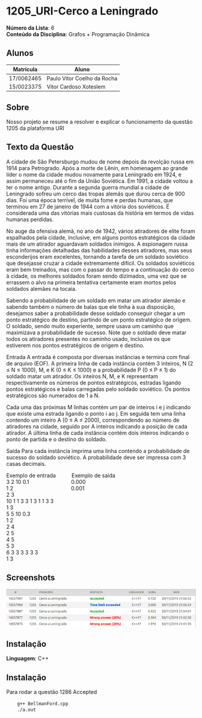 # 1205_URI-Cerco a Leningrado

**Número da Lista**: 6<br>
**Conteúdo da Disciplina**: Grafos + Programação Dinâmica<br>

## Alunos
|Matrícula | Aluno |
| -- | -- |
| 17/0062465  |  Paulo Vitor Coelho da Rocha |
| 15/0023375  |  Vitor Cardoso Xoteslem |

## Sobre 
Nosso projeto se resume a resolver e explicar o funcionamento da questão 1205 da plataforma URI

## Texto da Questão
A cidade de São Petersburgo mudou de nome depois da revolção russa em 1914 para Petrogrado. Após a morte de Lênin, em homenagem ao grande líder o nome da cidade mudou novamente para Leningrado em 1924, e assim permaneceu até o fim da União Soviética. Em 1991, a cidade voltou a ter o nome antigo. Durante a segunda guerra mundial a cidade de Leningrado sofreu um cerco das tropas alemãs que durou cerca de 900 dias. Foi uma época terrível, de muita fome e perdas humanas, que terminou em 27 de janeiro de 1944 com a vitória dos soviéticos. É considerada uma das vitórias mais custosas da história em termos de vidas humanas perdidas.

No auge da ofensiva alemã, no ano de 1942, vários atiradores de elite foram espalhados pela cidade, inclusive, em alguns pontos estratégicos da cidade mais de um atirador aguardavam soldados inimigos. A espionagem russa tinha informações detalhadas das habilidades desses atiradores, mas seus esconderijos eram excelentes, tornando a tarefa de um soldado soviético que desejasse cruzar a cidade extremamente difícil. Os soldados soviéticos eram bem treinados, mas com o passar do tempo e a continuação do cerco à cidade, os melhores soldados foram sendo dizimados, uma vez que se errassem o alvo na primeira tentativa certamente eram mortos pelos soldados alemães na tocaia.

Sabendo a probabilidade de um soldado em matar um atirador alemão e sabendo também o número de balas que ele tinha à sua disposição, desejamos saber a probabilidade desse soldado conseguir chegar a um ponto estratégico de destino, partindo de um ponto estratégico de origem. O soldado, sendo muito experiente, sempre usava um caminho que maximizava a probabilidade de sucesso. Note que o soldado deve matar todos os atiradores presentes no caminho usado, inclusive os que estiverem nos pontos estratégicos de origem e destino.

Entrada
A entrada é composta por diversas instâncias e termina com final de arquivo (EOF). A primeira linha de cada instância contém 3 inteiros, N (2 ≤ N ≤ 1000), M, e K (0 ≤ K ≤ 1000) e a probabilidade P (0 ≤ P ≤ 1) do soldado matar um atirador. Os inteiros N, M, e K representam respectivamente os números de pontos estratégicos, estradas ligando pontos estratégicos e balas carregadas pelo soldado soviético. Os pontos estratégicos são numerados de 1 a N.

Cada uma das próximas M linhas contém um par de inteiros i e j indicando que existe uma estrada ligando o ponto i ao j. Em seguida tem uma linha contendo um inteiro A (0 ≤ A ≤ 2000), correspondendo ao número de atiradores na cidade, seguido por A inteiros indicando a posição de cada atirador. A última linha de cada instância contém dois inteiros indicando o ponto de partida e o destino do soldado.

Saída
Para cada instância imprima uma linha contendo a probabilidade de sucesso do soldado soviético. A probabilidade deve ser impressa com 3 casas decimais.

<p>Exemplo de entrada&emsp;&emsp;&emsp;Exemplo de saída<br>
3 2 10 0.1&emsp;&emsp;&emsp;&emsp;&emsp;&emsp;&emsp;&emsp;0.000<br>
1 2&emsp;&emsp;&emsp;&emsp;&emsp;&emsp;&emsp;&emsp;&emsp;&emsp;&emsp;0.001<br>
2 3<br>
10 1 1 3 3 1 3 1 1 3 3<br>
1 3<br>
5 5 10 0.3<br>
1 2<br>
2 4<br>
2 5<br>
4 5<br>
5 3<br>
6 3 3 3 3 3 3<br>
1 3<br>

## Screenshots
![AC](./img/AC.png)

## Instalação 
**Linguagem**: C++<br>

## Instalação 
Para rodar a questão 1286 Accepted

```
    g++ BellmanFord.cpp
    ./a.out
```




